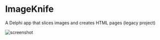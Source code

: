 # ImageKnife
A Delphi app that slices images and creates HTML pages (legacy project)

![screenshot](/ImageKnife/scrnshot.png?raw=true "Screenshot")
